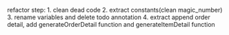 refactor step:
    1. clean dead code
    2. extract constants(clean magic_number)
    3. rename variables and delete todo annotation
    4. extract append order detail, add generateOrderDetail function and generateItemDetail function